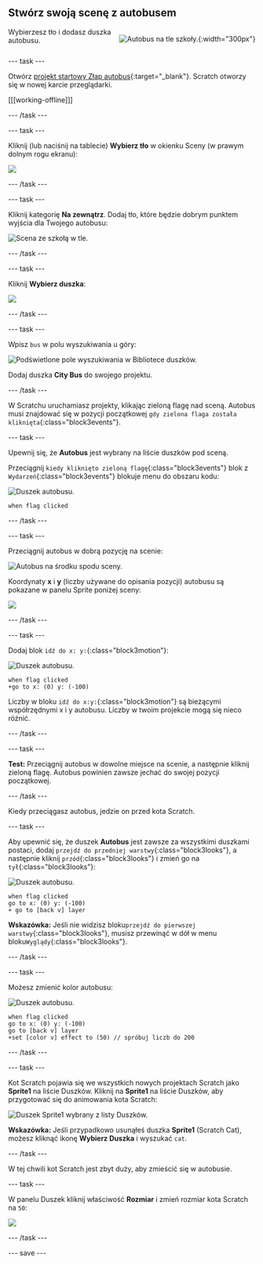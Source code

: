 ## Stwórz swoją scenę z autobusem

<div style="display: flex; flex-wrap: wrap">
<div style="flex-basis: 200px; flex-grow: 1; margin-right: 15px;">
Wybierzesz tło i dodasz duszka autobusu.
</div>
<div>

![Autobus na tle szkoły.](images/bus-scene.png){:width="300px"}

</div>
</div>

--- task ---

Otwórz [projekt startowy Złap autobus](https://scratch.mit.edu/projects/582214330/editor){:target="_blank"}. Scratch otworzy się w nowej karcie przeglądarki.

[[[working-offline]]]

--- /task ---

--- task ---

Kliknij (lub naciśnij na tablecie) **Wybierz tło** w okienku Sceny (w prawym dolnym rogu ekranu):

![](images/choose-a-backdrop.png)

--- /task ---

--- task ---

Kliknij kategorię **Na zewnątrz**. Dodaj tło, które będzie dobrym punktem wyjścia dla Twojego autobusu:

![Scena ze szkołą w tle.](images/outdoor-backdrop.png)

--- /task ---

--- task ---

Kliknij **Wybierz duszka**:

![](images/choose-sprite-menu.png)

--- /task ---

--- task ---

Wpisz `bus` w polu wyszukiwania u góry:

![Podświetlone pole wyszukiwania w Bibliotece duszków.](images/bus-search.png)

Dodaj duszka **City Bus** do swojego projektu.

--- /task ---

 W Scratchu uruchamiasz projekty, klikając zieloną flagę nad sceną. Autobus musi znajdować się w pozycji początkowej `gdy zielona flaga została kliknięta`{:class="block3events"}.

--- task ---

Upewnij się, że **Autobus** jest wybrany na liście duszków pod sceną.

Przeciągnij `kiedy kliknięto zieloną flagę`{:class="block3events"} blok z `Wydarzeń`{:class="block3events"} blokuje menu do obszaru kodu:

![Duszek autobusu.](images/bus-sprite.png)

```blocks3
when flag clicked
```

--- /task ---

--- task ---

Przeciągnij autobus w dobrą pozycję na scenie:

![Autobus na środku spodu sceny.](images/bus-bottom-middle.png)

Koordynaty **x** i **y** (liczby używane do opisania pozycji) autobusu są pokazane w panelu Sprite poniżej sceny:

![](images/coords-sprite-pane.png)


--- /task ---

--- task ---

Dodaj blok `idź do x: y:`{:class="block3motion"}:

![Duszek autobusu.](images/bus-sprite.png)

```blocks3
when flag clicked
+go to x: (0) y: (-100)
```

Liczby w bloku `idź do x:y:`{:class="block3motion"} są bieżącymi współrzędnymi x i y autobusu. Liczby w twoim projekcie mogą się nieco różnić.

--- /task ---

--- task ---

**Test:** Przeciągnij autobus w dowolne miejsce na scenie, a następnie kliknij zieloną flagę. Autobus powinien zawsze jechać do swojej pozycji początkowej.

--- /task ---

Kiedy przeciągasz autobus, jedzie on przed kota Scratch.

--- task ---

Aby upewnić się, że duszek **Autobus** jest zawsze za wszystkimi duszkami postaci, dodaj `przejdź do przedniej warstwy`{:class="block3looks"}, a następnie kliknij `przód`{:class="block3looks"} i zmień go na `tył`{:class="block3looks"}:

![Duszek autobusu.](images/bus-sprite.png)

```blocks3
when flag clicked
go to x: (0) y: (-100)
+ go to [back v] layer
```

**Wskazówka:** Jeśli nie widzisz bloku`przejdź do pierwszej warstwy`{:class="block3looks"}, musisz przewinąć w dół w menu bloku`Wyglądy`{:class="block3looks"}.

--- /task ---

--- task ---

Możesz zmienić kolor autobusu:

![Duszek autobusu.](images/bus-sprite.png)

```blocks3
when flag clicked
go to x: (0) y: (-100)
go to [back v] layer
+set [color v] effect to (50) // spróbuj liczb do 200
```

--- /task ---

--- task ---

Kot Scratch pojawia się we wszystkich nowych projektach Scratch jako **Sprite1** na liście Duszków. Kliknij na **Sprite1** na liście Duszków, aby przygotować się do animowania kota Scratch:

![Duszek Sprite1 wybrany z listy Duszków.](images/sprite1-selected.png)

**Wskazówka:** Jeśli przypadkowo usunąłeś duszka **Sprite1** (Scratch Cat), możesz kliknąć ikonę **Wybierz Duszka** i wyszukać `cat`.

--- /task ---

W tej chwili kot Scratch jest zbyt duży, aby zmieścić się w autobusie.

--- task ---

W panelu Duszek kliknij właściwość **Rozmiar** i zmień rozmiar kota Scratch na `50`:

![](images/sprite-pane-size.png)

--- /task ---

--- save ---
